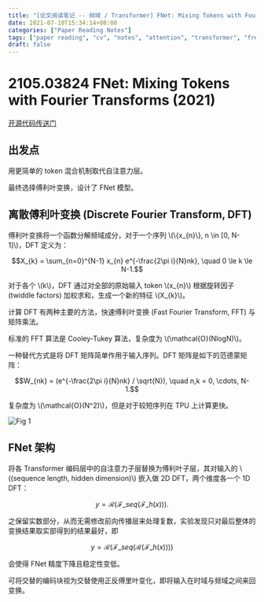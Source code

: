 ```yaml
---
title: "[论文阅读笔记 -- 频域 / Transformer] FNet: Mixing Tokens with Fourier Transforms (2021)"
date: 2021-07-10T15:34:14+08:00
categories: ["Paper Reading Notes"]
tags: ["paper reading", "cv", "notes", "attention", "transformer", "frequency", "nlp"]
draft: false
---
```


# 2105.03824 FNet: Mixing Tokens with Fourier Transforms (2021)

[开源代码传送门](https://github.com/google-research/google-research/tree/master/f_net)

## 出发点

用更简单的 token 混合机制取代自注意力层。  

最终选择傅利叶变换，设计了 FNet 模型。  

## 离散傅利叶变换 (Discrete Fourier Transform, DFT)

傅利叶变换将一个函数分解频域成分，对于一个序列 \\(\\{x_{n}\\}, n \in [0, N-1]\\)，DFT 定义为：  

$$X_{k} = \sum_{n=0}^{N-1} x_{n} e^{-\frac{2\pi i}{N}nk}, \quad 0 \le k \le N-1.$$  

对于各个 \\(k\\)，DFT 通过对全部的原始输入 token \\(x_{n}\\) 根据旋转因子 (twiddle factors) 加权求和，生成一个新的特征 \\(X_{k}\\)。  

计算 DFT 有两种主要的方法，快速傅利叶变换 (Fast Fourier Transform, FFT) 与矩阵乘法。  

标准的 FFT 算法是 Cooley-Tukey 算法，复杂度为 \\(\mathcal{O}(NlogN)\\)。  

一种替代方式是将 DFT 矩阵简单作用于输入序列。DFT 矩阵是如下的范德蒙矩阵：  

$$W_{nk} = (e^{-\frac{2\pi i}{N}nk} / \sqrt{N}), \quad n,k = 0, \cdots, N-1.$$  

复杂度为 \\(\mathcal{O}(N^2)\\)，但是对于较短序列在 TPU 上计算更快。  

![Fig 1](/images/2021/PRN38/1.png)

## FNet 架构

将各 Transformer 编码层中的自注意力子层替换为傅利叶子层，其对输入的 \\((sequence length, hidden dimension)\\) 嵌入做 2D DFT，两个维度各一个 1D DFT：  

$$y = \mathcal{R}(\mathcal{F}\_{seq}(\mathcal{F}\_{h}(x))).$$  

之保留实数部分，从而无需修改前向传播层来处理复数，实验发现只对最后整体的变换结果取实部得到的结果最好，即  

$$y = \mathcal{R}(\mathcal{F}\_{seq}(\mathcal{R}(\mathcal{F}\_{h}(x))))$$  

会使得 FNet 精度下降且稳定性变低。  

可将交替的编码块视为交替使用正反傅里叶变化，即将输入在时域与频域之间来回变换。  
